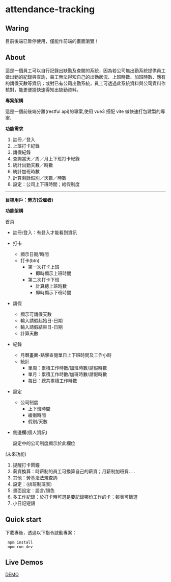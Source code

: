 # attendance-tracking

## Waring

目前後端已暫停使用，僅能作前端的畫面瀏覽！

## About

這是一個員工可以自行記錄出缺勤及查閱的系統，因為若公司無出勤系統提供員工做出勤的紀錄與查詢，員工無法得知自己的出勤狀況、上班時數、加班時數、應有的請假天數等資訊；或對已有公司出勤系統，員工可透過此系統資料與公司資料作核對，能更便捷快速得知出缺勤資料。

**專案架構**

這是一個前後端分離(restful api)的專案,使用 vue3 搭配 vite 做快速打包建製的專案.

**功能需求**

1. 註冊／登入
2. 上班打卡紀錄
3. 請假紀錄
4. 查詢當天／周／月上下班打卡紀錄
5. 統計出勤天數／時數
6. 統計加班時數
7. 計算剩餘假別／天數／時數
8. 設定：公司上下班時間；給假制度

---

**目標用戶：勞方(受雇者)**

**功能架構**

首頁

- 註冊/登入：有登入才能看到資訊
- 打卡
  - 顯示日期/時間
  - 打卡(btn)
    - 第一次打卡上班
      - 即時顯示上班時間
    - 第二次打卡下班
      - 計算總上班時數
      - 即時顯示下班時間
- 請假
  - 顯示可請假天數
  - 輸入請假起始日-日期
  - 輸入請假結束日-日期
  - 計算天數
- 紀錄
  - 月曆畫面-點擊查閱單日上下班時間及工作小時
  - 統計
    - 單周：累積工作時數/加班時數/請假時數
    - 單月：累積工作時數/加班時數/請假時數
    - 每日：總共累積工作時數
- 設定
  - 公司制度
    - 上下班時間
    - 緩衝時間
    - 假別/天數
- 側邊欄(個人資訊)

  設定中的公司制度顯示於此欄位

(未來功能)

1. 提醒打卡鬧鐘
2. 薪資換算：時薪制的員工可換算自己的薪資；月薪制加班費．．．
3. 其他：勞基法法規查詢
4. 設定：(排班制班表)
5. 畫面設定：語言/顏色
6. 多工作紀錄：於打卡時可選是要記錄哪份工作的卡；報表可篩選
7. 小日記短語

## Quick start

下載專後，透過以下指令啟動專案：

```
 npm install
 npm run dev
```

## Live Demos

[DEMO](https://ruiuiuiuiui.github.io/attendance-tracking/#/signinRegister)
